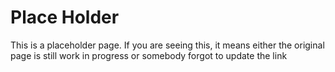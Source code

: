 Place Holder
===========

This is a placeholder page.
If you are seeing this, it means either the original page is still work in progress or
somebody forgot to update the link 